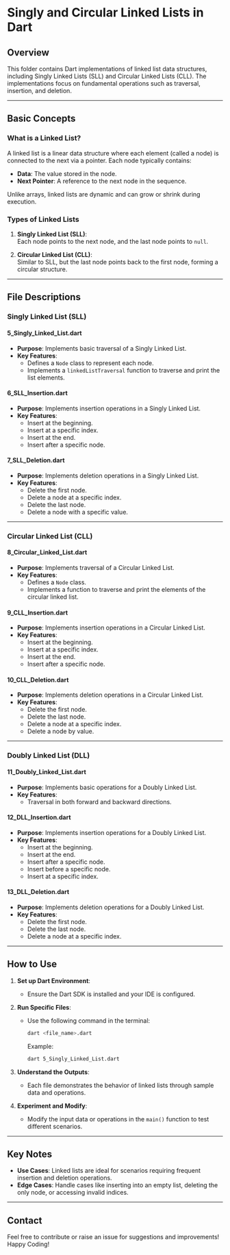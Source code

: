# Singly and Circular Linked Lists in Dart

## Overview
This folder contains Dart implementations of linked list data structures, including Singly Linked Lists (SLL) and Circular Linked Lists (CLL). The implementations focus on fundamental operations such as traversal, insertion, and deletion.

---

## Basic Concepts

### What is a Linked List?
A linked list is a linear data structure where each element (called a node) is connected to the next via a pointer. Each node typically contains:
- **Data**: The value stored in the node.
- **Next Pointer**: A reference to the next node in the sequence.

Unlike arrays, linked lists are dynamic and can grow or shrink during execution.

### Types of Linked Lists
1. **Singly Linked List (SLL)**:  
   Each node points to the next node, and the last node points to `null`.

2. **Circular Linked List (CLL)**:  
   Similar to SLL, but the last node points back to the first node, forming a circular structure.

---

## File Descriptions

### Singly Linked List (SLL)

#### **5_Singly_Linked_List.dart**
- **Purpose**: Implements basic traversal of a Singly Linked List.  
- **Key Features**:
  - Defines a `Node` class to represent each node.
  - Implements a `linkedListTraversal` function to traverse and print the list elements.

#### **6_SLL_Insertion.dart**
- **Purpose**: Implements insertion operations in a Singly Linked List.  
- **Key Features**:
  - Insert at the beginning.
  - Insert at a specific index.
  - Insert at the end.
  - Insert after a specific node.

#### **7_SLL_Deletion.dart**
- **Purpose**: Implements deletion operations in a Singly Linked List.  
- **Key Features**:
  - Delete the first node.
  - Delete a node at a specific index.
  - Delete the last node.
  - Delete a node with a specific value.

---

### Circular Linked List (CLL)

#### **8_Circular_Linked_List.dart**
- **Purpose**: Implements traversal of a Circular Linked List.  
- **Key Features**:
  - Defines a `Node` class.
  - Implements a function to traverse and print the elements of the circular linked list.

#### **9_CLL_Insertion.dart**
- **Purpose**: Implements insertion operations in a Circular Linked List.  
- **Key Features**:
  - Insert at the beginning.
  - Insert at a specific index.
  - Insert at the end.
  - Insert after a specific node.

#### **10_CLL_Deletion.dart**
- **Purpose**: Implements deletion operations in a Circular Linked List.  
- **Key Features**:
  - Delete the first node.
  - Delete the last node.
  - Delete a node at a specific index.
  - Delete a node by value.

---

### Doubly Linked List (DLL)

#### **11_Doubly_Linked_List.dart**
- **Purpose**: Implements basic operations for a Doubly Linked List.  
- **Key Features**:
  - Traversal in both forward and backward directions.

#### **12_DLL_Insertion.dart**
- **Purpose**: Implements insertion operations for a Doubly Linked List.  
- **Key Features**:
  - Insert at the beginning.
  - Insert at the end.
  - Insert after a specific node.
  - Insert before a specific node.
  - Insert at a specific index.

#### **13_DLL_Deletion.dart**
- **Purpose**: Implements deletion operations for a Doubly Linked List.  
- **Key Features**:
  - Delete the first node.
  - Delete the last node.
  - Delete a node at a specific index.

---

## How to Use

1. **Set up Dart Environment**:
   - Ensure the Dart SDK is installed and your IDE is configured.

2. **Run Specific Files**:
   - Use the following command in the terminal:
     ```bash
     dart <file_name>.dart
     ```
     Example:
     ```bash
     dart 5_Singly_Linked_List.dart
     ```

3. **Understand the Outputs**:
   - Each file demonstrates the behavior of linked lists through sample data and operations.

4. **Experiment and Modify**:
   - Modify the input data or operations in the `main()` function to test different scenarios.

---

## Key Notes
- **Use Cases**: Linked lists are ideal for scenarios requiring frequent insertion and deletion operations.
- **Edge Cases**: Handle cases like inserting into an empty list, deleting the only node, or accessing invalid indices.

---

## Contact
Feel free to contribute or raise an issue for suggestions and improvements!  
Happy Coding!
